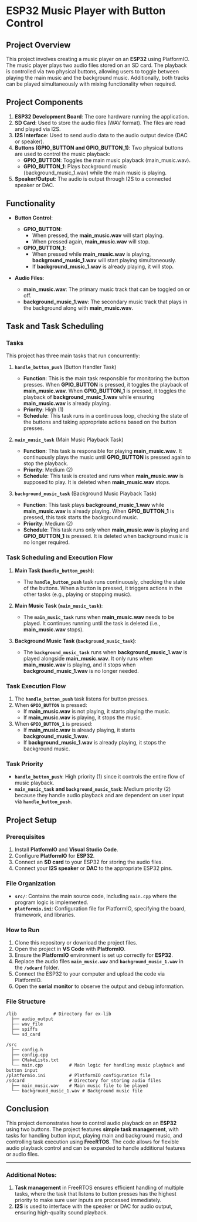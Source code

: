 

# ESP32 Music Player with Button Control

## Project Overview
This project involves creating a music player on an **ESP32** using PlatformIO. The music player plays two audio files stored on an SD card. The playback is controlled via two physical buttons, allowing users to toggle between playing the main music and the background music. Additionally, both tracks can be played simultaneously with mixing functionality when required.

## Project Components

1. **ESP32 Development Board**: The core hardware running the application.
2. **SD Card**: Used to store the audio files (WAV format). The files are read and played via I2S.
3. **I2S Interface**: Used to send audio data to the audio output device (DAC or speaker).
4. **Buttons (GPIO_BUTTON and GPIO_BUTTON_1)**: Two physical buttons are used to control the music playback:
    - **GPIO_BUTTON**: Toggles the main music playback (main_music.wav).
    - **GPIO_BUTTON_1**: Plays background music (background_music_1.wav) while the main music is playing.
5. **Speaker/Output**: The audio is output through I2S to a connected speaker or DAC.

## Functionality

- **Button Control**: 
  - **GPIO_BUTTON**:
    - When pressed, the **main_music.wav** will start playing.
    - When pressed again, **main_music.wav** will stop.
  - **GPIO_BUTTON_1**:
    - When pressed while **main_music.wav** is playing, **background_music_1.wav** will start playing simultaneously.
    - If **background_music_1.wav** is already playing, it will stop.
  
- **Audio Files**:
  - **main_music.wav**: The primary music track that can be toggled on or off.
  - **background_music_1.wav**: The secondary music track that plays in the background along with **main_music.wav**.

## Task and Task Scheduling

### Tasks
This project has three main tasks that run concurrently:

1. **`handle_button_push`** (Button Handler Task)
    - **Function**: This is the main task responsible for monitoring the button presses. When **GPIO_BUTTON** is pressed, it toggles the playback of **main_music.wav**. When **GPIO_BUTTON_1** is pressed, it toggles the playback of **background_music_1.wav** while ensuring **main_music.wav** is already playing.
    - **Priority**: High (1)
    - **Schedule**: This task runs in a continuous loop, checking the state of the buttons and taking appropriate actions based on the button presses.

2. **`main_music_task`** (Main Music Playback Task)
    - **Function**: This task is responsible for playing **main_music.wav**. It continuously plays the music until **GPIO_BUTTON** is pressed again to stop the playback.
    - **Priority**: Medium (2)
    - **Schedule**: This task is created and runs when **main_music.wav** is supposed to play. It is deleted when **main_music.wav** stops.

3. **`background_music_task`** (Background Music Playback Task)
    - **Function**: This task plays **background_music_1.wav** while **main_music.wav** is already playing. When **GPIO_BUTTON_1** is pressed, this task starts the background music.
    - **Priority**: Medium (2)
    - **Schedule**: This task runs only when **main_music.wav** is playing and **GPIO_BUTTON_1** is pressed. It is deleted when background music is no longer required.

### Task Scheduling and Execution Flow

1. **Main Task (`handle_button_push`)**:
   - The **`handle_button_push`** task runs continuously, checking the state of the buttons. When a button is pressed, it triggers actions in the other tasks (e.g., playing or stopping music).
   
2. **Main Music Task (`main_music_task`)**:
   - The **`main_music_task`** runs when **main_music.wav** needs to be played. It continues running until the task is deleted (i.e., **main_music.wav** stops).

3. **Background Music Task (`background_music_task`)**:
   - The **`background_music_task`** runs when **background_music_1.wav** is played alongside **main_music.wav**. It only runs when **main_music.wav** is playing, and it stops when **background_music_1.wav** is no longer needed.

### Task Execution Flow

1. The **`handle_button_push`** task listens for button presses.
2. When **`GPIO_BUTTON`** is pressed:
   - If **main_music.wav** is not playing, it starts playing the music.
   - If **main_music.wav** is playing, it stops the music.
3. When **`GPIO_BUTTON_1`** is pressed:
   - If **main_music.wav** is already playing, it starts **background_music_1.wav**.
   - If **background_music_1.wav** is already playing, it stops the background music.

### Task Priority

- **`handle_button_push`**: High priority (1) since it controls the entire flow of music playback.
- **`main_music_task` and `background_music_task`**: Medium priority (2) because they handle audio playback and are dependent on user input via **`handle_button_push`**.

## Project Setup

### Prerequisites
1. Install **PlatformIO** and **Visual Studio Code**.
2. Configure **PlatformIO** for **ESP32**.
3. Connect an **SD card** to your ESP32 for storing the audio files.
4. Connect your **I2S speaker** or **DAC** to the appropriate ESP32 pins.

### File Organization
- **`src/`**: Contains the main source code, including `main.cpp` where the program logic is implemented.
- **`platformio.ini`**: Configuration file for PlatformIO, specifying the board, framework, and libraries.

### How to Run
1. Clone this repository or download the project files.
2. Open the project in **VS Code** with **PlatformIO**.
3. Ensure the **PlatformIO** environment is set up correctly for **ESP32**.
4. Replace the audio files **`main_music.wav`** and **`background_music_1.wav`** in the **`/sdcard`** folder.
5. Connect the ESP32 to your computer and upload the code via PlatformIO.
6. Open the **serial monitor** to observe the output and debug information.

### File Structure
```
/lib              # Directory for ex-lib
  ├── audio_output    
  ├── wav_file
  ├── spiffs     
  └── sd_card

/src
  ├── config.h
  ├── config.cpp  
  ├── CMakeLists.txt  
  └── main.cpp          # Main logic for handling music playback and button input
/platformio.ini         # PlatformIO configuration file
/sdcard                 # Directory for storing audio files
  ├── main_music.wav    # Main music file to be played
  └── background_music_1.wav # Background music file
```

## Conclusion
This project demonstrates how to control audio playback on an **ESP32** using two buttons. The project features **simple task management**, with tasks for handling button input, playing main and background music, and controlling task execution using **FreeRTOS**. The code allows for flexible audio playback control and can be expanded to handle additional features or audio files.

---

### Additional Notes:
1. **Task management** in FreeRTOS ensures efficient handling of multiple tasks, where the task that listens to button presses has the highest priority to make sure user inputs are processed immediately.
2. **I2S** is used to interface with the speaker or DAC for audio output, ensuring high-quality sound playback.
